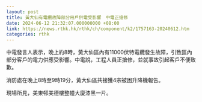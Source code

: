 ```yaml
---
layout: post
title: 黃大仙有電纜故障部分用戶供電受影響　中電正搶修
date: 2024-06-12 21:32:07.000000000 +08:00
link: https://news.rthk.hk/rthk/ch/component/k2/1757163-20240612.htm
categories: rthk
---
```


中電發言人表示，晚上約8時，黃大仙區內有11000伏特電纜發生故障，引致區內部分客戶的電力供應受影響。中電說，工程人員正搶修，並就事故引起客戶不便致歉。

消防處在晚上8時至9時19分，黃大仙區共接獲4宗被困升降機報告。

現場所見，美東邨美德樓整幢大廈漆黑一片。
